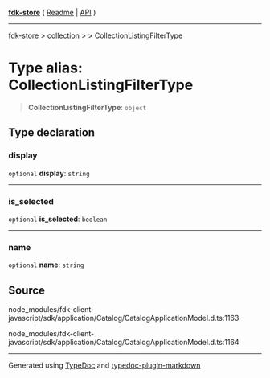[**fdk-store**](../../../README.md) ( [Readme](../../../README.md) \| [API](../../../API.md) )

---

[fdk-store](../../../API.md) > [collection](../../README.md) > [<internal>](../README.md) > CollectionListingFilterType

# Type alias: CollectionListingFilterType

> **CollectionListingFilterType**: `object`

## Type declaration

### display

`optional` **display**: `string`

---

### is_selected

`optional` **is_selected**: `boolean`

---

### name

`optional` **name**: `string`

## Source

node_modules/fdk-client-javascript/sdk/application/Catalog/CatalogApplicationModel.d.ts:1163

node_modules/fdk-client-javascript/sdk/application/Catalog/CatalogApplicationModel.d.ts:1164

---

Generated using [TypeDoc](https://typedoc.org/) and [typedoc-plugin-markdown](https://www.npmjs.com/package/typedoc-plugin-markdown)
